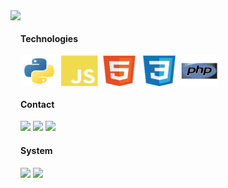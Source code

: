 <div>
            <div class="col-8">
                 <div class="status" style="display:flex">
                   <img src="https://github-readme-stats.vercel.app/api?username=JoelenCruz&show_icons=true&theme=tokyonight">
                 
       
<div  align="left"> 
  <div style="display: inline_block"><br>
     <h4>Technologies</h4>
     <img align="center" alt="Python" height="50" width="60" src="https://raw.githubusercontent.com/devicons/devicon/master/icons/python/python-original.svg">
     <img align="center" alt="Rafa-Js" height="50" width="60" src="https://raw.githubusercontent.com/devicons/devicon/master/icons/javascript/javascript-plain.svg">
     <img align="center" alt="HTML" height="50" width="60" src="https://raw.githubusercontent.com/devicons/devicon/master/icons/html5/html5-original.svg">
     <img align="center" alt="CSS" height="50" width="60" src="https://raw.githubusercontent.com/devicons/devicon/master/icons/css3/css3-original.svg">
     <img align="center" alt="PHP" height="50" width="60" src="https://raw.githubusercontent.com/devicons/devicon/master/icons/php/php-original.svg">
      

</div>

<div>
  <h4>Contact</h4>
  <a href="https://www.instagram.com/joelen_cruz/" target="_blank"><img src="https://img.shields.io/badge/-Instagram-%23E4405F?style=for-the-badge&logo=instagram&logoColor=white" target="_blank"></a>
  <a href="https://www.linkedin.com/in/joelen-cruz-da-silva-5b2a43113//" target="_blank"><img src="https://img.shields.io/badge/-LinkedIn-%230077B5?style=for-the-badge&logo=linkedin&logoColor=white" target="_blank"></a> 
  <a style="widht: 20px" href="mailto:joelencruz@gmail.com" ><img src="https://img.shields.io/badge/Google_gmail-0078D4?style=for-the-badge&logo=google-gmail&logoColor=white"></a>
</div>
    
<div>
     <h4>System</h4>
     <img src="https://img.shields.io/badge/Windows-0078D6?style=for-the-badge&logo=windows&logoColor=white">
     <img src="https://img.shields.io/badge/Linux-0078D6?style=for-the-badge&logo=linux&logoColor=white">    
</div>

  
 
 
